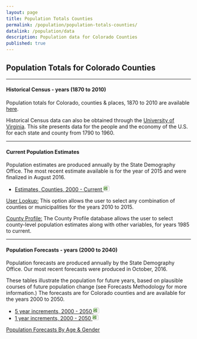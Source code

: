```yaml
---
layout: page
title: Population Totals Counties
permalink: /population/population-totals-counties/
datalink: /population/data
description: Population data for Colorado Counties
published: true
---
```


## Population Totals for Colorado Counties

- - -

#### Historical Census - years (1870 to 2010)

Population totals for Colorado, counties & places, 1870 to 2010 are available [here](/population/data/historical_census/).

Historical Census data can also be obtained through the [University of Virginia](http://mapserver.lib.virginia.edu/).  This site presents data for the people and the economy of the U.S. for each state and county from 1790 to 1960. 


- - -

#### Current Population Estimates

Population estimates are produced annually by the State Demography Office. The most recent estimate available is for the year of 2015 and were finalized in August 2016.

- [Estimates, Counties, 2000 - Current ![xls](/images/page_white_excel.png 'download xls file')](https://drive.google.com/uc?export=download&id=0B_M7zgfu2piFb1JFUnE4UTNyR28)


[User Lookup:](/population/data/muni-pop-housing/) 
This option allows the user to select any combination of counties or municipalities for the years 2010 to 2015.

[County Profile:](/population/data/profile-county/)
The County Profile database allows the user to select county-level population estimates along with other variables, for years 1985 to current.

- - -

#### Population Forecasts - years (2000 to 2040)

Population forecasts are produced annually by the State Demography Office. Our most recent forecasts were produced in October, 2016.

These tables illustrate the population for future years, based on plausible courses of future population change (see Forecasts Methodology for more information.) The forecasts are for Colorado counties and are available for the years 2000 to 2050.

- [5 year increments, 2000 - 2050 ![xls](/images/page_white_excel.png 'download xls file')](https://drive.google.com/uc?export=download&id=0B-vz6H4k4SESV1NLOHZCVXoyVm8)
- [1 year increments, 2000 - 2050 ![xls](/images/page_white_excel.png 'download xls file')](https://drive.google.com/uc?export=download&id=0B-vz6H4k4SESdkNHSng2VGlEc1k)

[Population Forecasts By Age & Gender](/population/data/sya-county/#county-population-by-single-year-of-age)

